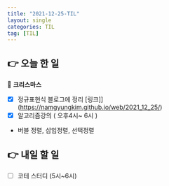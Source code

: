 ```yaml
---
title: "2021-12-25-TIL"
layout: single
categories: TIL
tag: [TIL]
---
```


## 👉 오늘 한 일

🎅 **크리스마스**

- [x]  정규표현식 블로그에 정리 [링크]](https://namgyungkim.github.io/web/2021_12_25/)
- [x]  알고리즘강의 ( 오후4시~ 6시 )
  - 버블 정렬, 삽입정렬, 선택정렬
  

## 👉 내일 할 일

- [ ]  코테 스터디 (5시~6시)



<br /><br /><br /><br />
